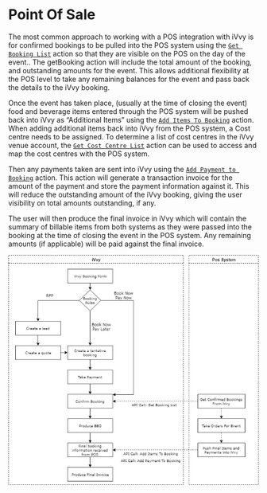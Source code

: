 # Point Of Sale

The most common approach to working with a POS integration with iVvy is for confirmed bookings to be pulled into the POS system using the [`Get Booking List`](../../venues/get-booking-list.md) action so that they are visible on the POS on the day of the event.. The getBooking action will include the total amount of the booking, and outstanding amounts for the event. This allows additional flexibility at the POS level to take any remaining balances for the event and pass back the details to the iVvy booking.

Once the event has taken place, \(usually at the time of closing the event\) food and beverage items entered through the POS system will be pushed back into iVvy as “Additional Items” using the [`Add Items To Booking`](../../venues/add-items-to-booking.md) action. When adding additional items back into iVvy from the POS system, a Cost centre needs to be assigned. To determine a list of cost centres in the iVvy venue account, the [`Get Cost Centre List`](../../account/get-cost-center-list.md) action can be used to access and map the cost centres with the POS system.

Then any payments taken are sent into iVvy using the [`Add Payment to Booking`](../../venues/add-payment-to-booking.md) action. This action will generate a transaction invoice for the amount of the payment and store the payment information against it. This will reduce the outstanding amount of the iVvy booking, giving the user visibility on total amounts outstanding, if any.

The user will then produce the final invoice in iVvy which will contain the summary of billable items from both systems as they were passed into the booking at the time of closing the event in the POS system. Any remaining amounts \(if applicable\) will be paid against the final invoice.

![](../../.gitbook/assets/pos-system.jpg)

